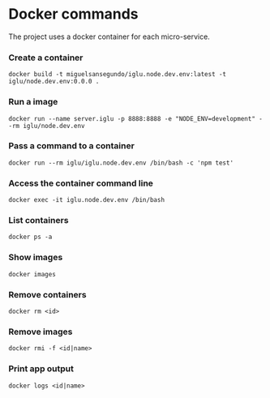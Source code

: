# Docker commands

The project uses a docker container for each micro-service.

### Create a container
```
docker build -t miguelsansegundo/iglu.node.dev.env:latest -t iglu/node.dev.env:0.0.0 .
```

### Run a image
```
docker run --name server.iglu -p 8888:8888 -e "NODE_ENV=development" --rm iglu/node.dev.env
```

### Pass a command to a container
```
docker run --rm iglu/iglu.node.dev.env /bin/bash -c 'npm test'
```

### Access the container command line
```
docker exec -it iglu.node.dev.env /bin/bash
```

### List containers
```
docker ps -a
```

### Show images
```
docker images
```

### Remove containers
```
docker rm <id>
```

### Remove images
```
docker rmi -f <id|name>
```

### Print app output
```
docker logs <id|name>
```